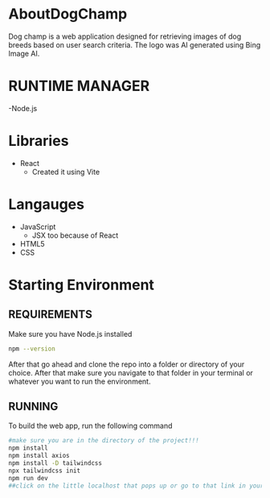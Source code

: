 # AboutDogChamp
Dog champ is a web application designed for retrieving images of dog breeds based on user search criteria.
The logo was AI generated using Bing Image AI.
# RUNTIME MANAGER
-Node.js

# Libraries
- React
    - Created it using Vite

# Langauges
- JavaScript
    - JSX too because of React
- HTML5
- CSS

# Starting Environment
## REQUIREMENTS
Make sure you have Node.js installed
```sh
npm --version
```
After that go ahead and clone the repo into a folder or directory of your choice.
After that make sure you navigate to that folder in your terminal or whatever you want to run the environment.

## RUNNING
To build the web app, run the following command
```sh
#make sure you are in the directory of the project!!!
npm install
npm install axios
npm install -D tailwindcss
npx tailwindcss init
npm run dev
##click on the little localhost that pops up or go to that link in your browser
```